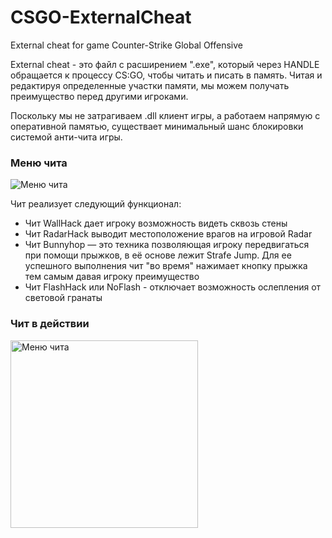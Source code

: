 # CSGO-ExternalCheat
External cheat for game Counter-Strike Global Offensive
<p>External cheat - это файл с расширением ".exe", который через HANDLE обращается к процессу CS:GO, чтобы читать и писать в память.
Читая и редактируя определенные участки памяти, мы можем получать преимущество перед другими игроками.</p>
<p>Поскольку мы не затрагиваем .dll клиент игры, а работаем напрямую с оперативной памятью, существает минимальный шанс блокировки системой анти-чита игры.</p>

<h3>Меню чита</h3>
<img src="https://user-images.githubusercontent.com/35505083/108830015-ec6f4400-75d9-11eb-85dd-28285a1f4b8b.jpg" alt="Меню чита" />
<p>Чит реализует следующий функционал: </p>
<ul>
<li>Чит WallHack дает игроку возможность видеть сквозь стены</li>
<li>Чит RadarHack выводит местоположение врагов на игровой Radar</li>
<li>Чит Bunnyhop — это техника позволяющая игроку передвигаться при помощи прыжков, в её основе лежит Strafe Jump. Для ее успешного выполнения чит "во время" нажимает кнопку прыжка тем самым давая игроку преимущество</li>
<li>Чит FlashHack или NoFlash - отключает возможность ослепления от световой гранаты</li>
</ul>

<h3>Чит в действии</h3>
<img src="https://user-images.githubusercontent.com/35505083/108830013-eb3e1700-75d9-11eb-9119-f4d759f0d35d.jpg" alt="Меню чита" height="300"/>

